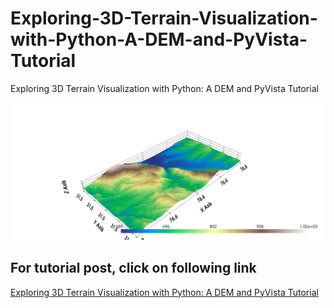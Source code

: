 # Exploring-3D-Terrain-Visualization-with-Python-A-DEM-and-PyVista-Tutorial
Exploring 3D Terrain Visualization with Python: A DEM and PyVista Tutorial

![Exploring 3D Terrain Visualization with Python: A DEM and PyVista Tutorial](Exploring%203D%20Terrain%20Visualization%20with%20Python%3A%20A%20DEM%20and%20PyVista%20Tutorial.png
)

## For tutorial post, click on following link<br/>
[Exploring 3D Terrain Visualization with Python: A DEM and PyVista Tutorial](https://spatial-dev.guru/2023/12/17/exploring-3d-terrain-visualization-with-python-a-dem-and-pyvista-tutorial/"")
